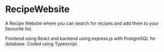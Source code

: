 # RecipeWebsite

A Recipe Website where you can search for recipes and add them to your favourite list.

Frontend using React and backend using express.js with PostgreSQL for database.
Coded using Typescript.
